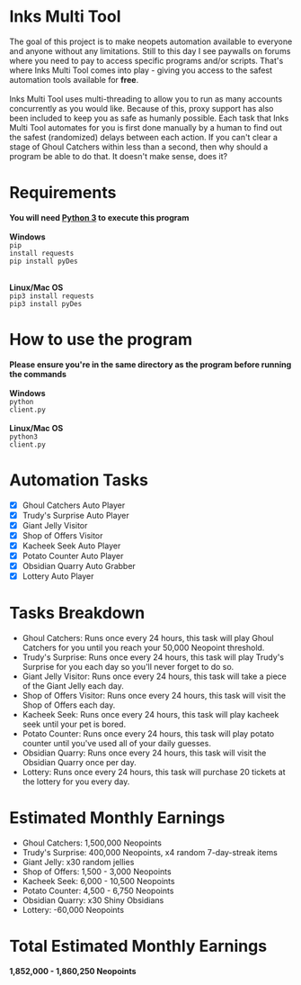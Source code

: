 # Inks Multi Tool
The goal of this project is to make neopets automation available to everyone and anyone without any limitations. Still to this day I see paywalls on forums where you need to pay to access specific programs and/or scripts. That's where Inks Multi Tool comes into play - giving you access to the safest automation tools available for <b>free</b>.<br><br>
Inks Multi Tool uses multi-threading to allow you to run as many accounts concurrently as you would like. Because of this, proxy support has also been included to keep you as safe as humanly possible. Each task that Inks Multi Tool automates for you is first done manually by a human to find out the safest (randomized) delays between each action. If you can't clear a stage of Ghoul Catchers within less than a second, then why should a program be able to do that. It doesn't make sense, does it?

# Requirements
<b>You will need [Python 3](https://www.python.org/downloads/) to execute this program</b><br><br>
<b>Windows</b><br>
<code>pip install requests</code>
<br>
<code>pip install pyDes</code><br><br>

<b>Linux/Mac OS</b><br>
<code>pip3 install requests</code>
<br>
<code>pip3 install pyDes</code>

# How to use the program
<b>Please ensure you're in the same directory as the program before running the commands</b><br><br>
<b>Windows</b><br>
<code>python client.py</code><br><br>
<b>Linux/Mac OS</b><br>
<code>python3 client.py</code>

# Automation Tasks
- [x] Ghoul Catchers Auto Player
- [x] Trudy's Surprise Auto Player
- [x] Giant Jelly Visitor
- [x] Shop of Offers Visitor
- [x] Kacheek Seek Auto Player
- [x] Potato Counter Auto Player
- [x] Obsidian Quarry Auto Grabber
- [x] Lottery Auto Player 

# Tasks Breakdown
- Ghoul Catchers: Runs once every 24 hours, this task will play Ghoul Catchers for you until you reach your 50,000 Neopoint threshold.
- Trudy's Surprise: Runs once every 24 hours, this task will play Trudy's Surprise for you each day so you'll never forget to do so.
- Giant Jelly Visitor: Runs once every 24 hours, this task will take a piece of the Giant Jelly each day.
- Shop of Offers Visitor: Runs once every 24 hours, this task will visit the Shop of Offers each day.
- Kacheek Seek: Runs once every 24 hours, this task will play kacheek seek until your pet is bored.
- Potato Counter: Runs once every 24 hours, this task will play potato counter until you've used all of your daily guesses.
- Obsidian Quarry: Runs once every 24 hours, this task will visit the Obsidian Quarry once per day.
- Lottery: Runs once every 24 hours, this task will purchase 20 tickets at the lottery for you every day.

# Estimated Monthly Earnings
- Ghoul Catchers: 1,500,000 Neopoints
- Trudy's Surprise: 400,000 Neopoints, x4 random 7-day-streak items
- Giant Jelly: x30 random jellies
- Shop of Offers: 1,500 - 3,000 Neopoints
- Kacheek Seek: 6,000 - 10,500 Neopoints
- Potato Counter: 4,500 - 6,750 Neopoints
- Obsidian Quarry: x30 Shiny Obsidians
- Lottery: -60,000 Neopoints

# Total Estimated Monthly Earnings
<b>1,852,000 - 1,860,250 Neopoints</b>
